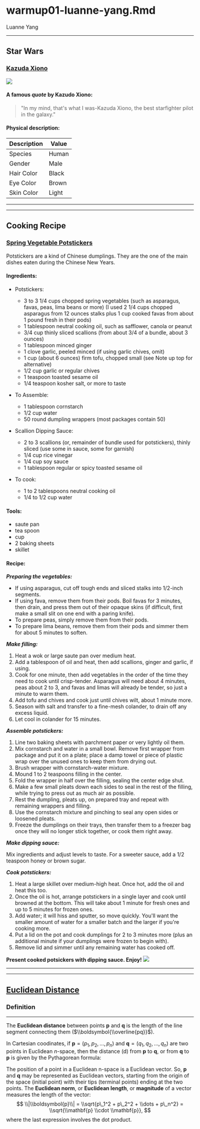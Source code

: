 warmup01-luanne-yang.Rmd
================
Luanne Yang

------------------------------------------------------------------------

**Star Wars**
-------------

### [Kazuda Xiono](https://starwars.fandom.com/wiki/Kazuda_Xiono)

![](https://vignette.wikia.nocookie.net/starwars/images/a/a3/Kazuda.jpg/revision/latest?cb=20180830051228)

#### A famous *quote* by **Kazudo Xiono**:

> "In my mind, that's what I was-Kazuda Xiono, the best starfighter pilot in the galaxy."

#### **Physical description**:

| Description | Value |
|-------------|-------|
| Species     | Human |
| Gender      | Male  |
| Hair Color  | Black |
| Eye Color   | Brown |
| Skin Color  | Light |

------------------------------------------------------------------------

------------------------------------------------------------------------

**Cooking Recipe**
------------------

### [Spring Vegetable Potstickers](https://smittenkitchen.com/2013/05/spring-vegetable-potstickers/)

Potstickers are a kind of Chinese dumplings. They are the one of the main dishes eaten during the Chinese New Years.

#### **Ingredients**:

-   Potstickers:

    -   3 to 3 1/4 cups chopped spring vegetables (such as asparagus, favas, peas, lima beans or more)
        (I used 2 1/4 cups chopped asparagus from 12 ounces stalks plus 1 cup cooked favas from about 1 pound fresh in their pods)
    -   1 tablespoon neutral cooking oil, such as safflower, canola or peanut
    -   3/4 cup thinly sliced scallions (from about 3/4 of a bundle, about 3 ounces)
    -   1 tablespoon minced ginger
    -   1 clove garlic, peeled minced (if using garlic chives, omit)
    -   1 cup (about 6 ounces) firm tofu, chopped small (see Note up top for alternative)
    -   1/2 cup garlic or regular chives
    -   1 teaspoon toasted sesame oil
    -   1/4 teaspoon kosher salt, or more to taste

-   To Assemble:

    -   1 tablespoon cornstarch
    -   1/2 cup water
    -   50 round dumpling wrappers (most packages contain 50)

-   Scallion Dipping Sauce:

    -   2 to 3 scallions (or, remainder of bundle used for potstickers), thinly sliced (use some in sauce, some for garnish)
    -   1/4 cup rice vinegar
    -   1/4 cup soy sauce
    -   1 tablespoon regular or spicy toasted sesame oil

-   To cook:

    -   1 to 2 tablespoons neutral cooking oil
    -   1/4 to 1/2 cup water

#### **Tools**:

-   saute pan
-   tea spoon
-   cup
-   2 baking sheets
-   skillet

#### **Recipe**:

***Preparing the vegetables:***

-   If using asparagus, cut off tough ends and sliced stalks into 1/2-inch segments.
-   If using fava, remove them from their pods. Boil favas for 3 minutes, then drain, and press them out of their opaque skins (if difficult, first make a small slit on one end with a paring knife).
-   To prepare peas, simply remove them from their pods.
-   To prepare lima beans, remove them from their pods and simmer them for about 5 minutes to soften.

***Make filling:***

1.  Heat a wok or large saute pan over medium heat.
2.  Add a tablespoon of oil and heat, then add scallions, ginger and garlic, if using.
3.  Cook for one minute, then add vegetables in the order of the time they need to cook until crisp-tender. Asparagus will need about 4 minutes, peas about 2 to 3, and favas and limas will already be tender, so just a minute to warm them.
4.  Add tofu and chives and cook just until chives wilt, about 1 minute more.
5.  Season with salt and transfer to a fine-mesh colander, to drain off any excess liquid.
6.  Let cool in colander for 15 minutes.

***Assemble potstickers:***

1.  Line two baking sheets with parchment paper or very lightly oil them.
2.  Mix cornstarch and water in a small bowl. Remove first wrapper from package and put it on a plate; place a damp towel or piece of plastic wrap over the unused ones to keep them from drying out.
3.  Brush wrapper with cornstarch-water mixture.
4.  Mound 1 to 2 teaspoons filling in the center.
5.  Fold the wrapper in half over the filling, sealing the center edge shut.
6.  Make a few small pleats down each sides to seal in the rest of the filling, while trying to press out as much air as possible.
7.  Rest the dumpling, pleats up, on prepared tray and repeat with remaining wrappers and filling.
8.  Use the cornstarch mixture and pinching to seal any open sides or loosened pleats.
9.  Freeze the dumplings on their trays, then transfer them to a freezer bag once they will no longer stick together, or cook them right away.

***Make dipping sauce:***

Mix ingredients and adjust levels to taste. For a sweeter sauce, add a 1/2 teaspoon honey or brown sugar.

***Cook potstickers:***

1.  Heat a large skillet over medium-high heat. Once hot, add the oil and heat this too.
2.  Once the oil is hot, arrange potstickers in a single layer and cook until browned at the bottom. This will take about 1 minute for fresh ones and up to 5 minutes for frozen ones.
3.  Add water; it will hiss and sputter, so move quickly. You'll want the smaller amount of water for a smaller batch and the larger if you're cooking more.
4.  Put a lid on the pot and cook dumplings for 2 to 3 minutes more (plus an additional minute if your dumplings were frozen to begin with).
5.  Remove lid and simmer until any remaining water has cooked off.

**Present cooked potsickers with dipping sauce. Enjoy!** ![](https://i0.wp.com/farm9.staticflickr.com/8261/8697754196_ceb5748747_z.jpg?zoom=2)

------------------------------------------------------------------------

------------------------------------------------------------------------

[Euclidean Distance](https://en.wikipedia.org/wiki/Euclidean_distance)
----------------------------------------------------------------------

### Definition

------------------------------------------------------------------------

The **Euclidean distance** between points **p** and **q** is the length of the line segment connecting them ($\\boldsymbol{\\overline{pq}}$).

In Cartesian coodinates, if **p** = (*p*<sub>1</sub>, *p*<sub>2</sub>, …, *p*<sub>*n*</sub>) and **q** = (*q*<sub>1</sub>, *q*<sub>2</sub>, …, *q*<sub>*n*</sub>) are two points in Euclidean *n*-space, then the distance (d) from **p** to **q**, or from **q** to **p** is given by the Pythagorean formula:

The position of a point in a Euclidean n-space is a Euclidean vector. So, **p** and **q** may be represented as Euclidean vectors, starting from the origin of the space (initial point) with their tips (terminal points) ending at the two points. The **Euclidean norm**, or **Euclidean length**, or **magnitude** of a vector measures the length of the vector:
$$
\\|\\boldsymbol{p}\\| = \\sqrt{p\_1^2 + p\_2^2 + \\dots + p\_n^2} = \\sqrt{\\mathbf{p} \\cdot \\mathbf{p}},
$$
 where the last expression involves the dot product.
